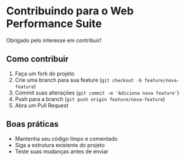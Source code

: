 # Contribuindo para o Web Performance Suite

Obrigado pelo interesse em contribuir!

## Como contribuir

1. Faça um fork do projeto
2. Crie uma branch para sua feature (`git checkout -b feature/nova-feature`)
3. Commit suas alterações (`git commit -m 'Adiciona nova feature'`)
4. Push para a branch (`git push origin feature/nova-feature`)
5. Abra um Pull Request

## Boas práticas

- Mantenha seu código limpo e comentado
- Siga a estrutura existente do projeto
- Teste suas mudanças antes de enviar